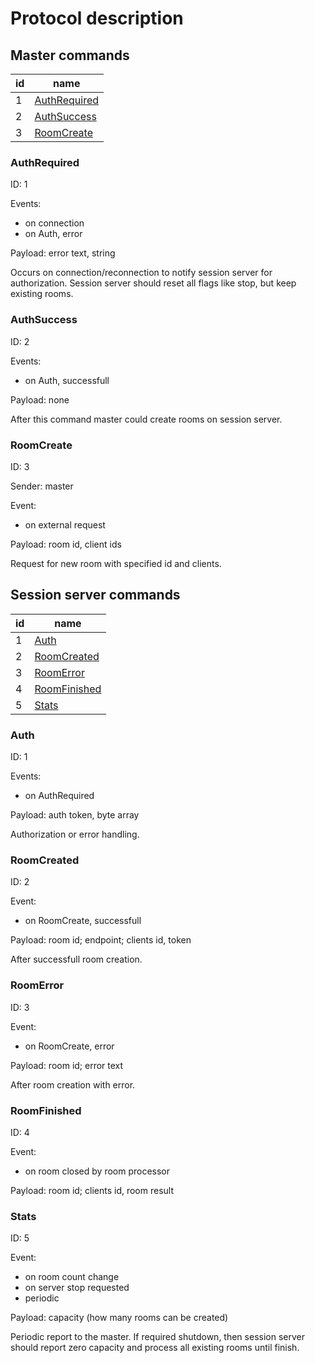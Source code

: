 # Protocol description

## Master commands

| id  | name                          |
| --- | ----------------------------- |
| 1   | [AuthRequired](#authrequired) |
| 2   | [AuthSuccess](#authsuccess)   |
| 3   | [RoomCreate](#roomcreate)     |

### AuthRequired

ID: 1

Events:

- on connection
- on Auth, error

Payload: error text, string

Occurs on connection/reconnection to notify session server for authorization. Session server should reset all flags like stop, but keep existing rooms.

### AuthSuccess

ID: 2

Events:

- on Auth, successfull

Payload: none

After this command master could create rooms on session server.

### RoomCreate

ID: 3

Sender: master

Event:

- on external request

Payload: room id, client ids

Request for new room with specified id and clients.

## Session server commands

| id  | name                          |
| --- | ----------------------------- |
| 1   | [Auth](#auth)                 |
| 2   | [RoomCreated](#roomcreated)   |
| 3   | [RoomError](#roomerror)       |
| 4   | [RoomFinished](#roomfinished) |
| 5   | [Stats](#stats)               |

### Auth

ID: 1

Events:

- on AuthRequired

Payload: auth token, byte array

Authorization or error handling.

### RoomCreated

ID: 2

Event:

- on RoomCreate, successfull

Payload: room id; endpoint; clients id, token

After successfull room creation.

### RoomError

ID: 3

Event:

- on RoomCreate, error

Payload: room id; error text

After room creation with error.

### RoomFinished

ID: 4

Event:

- on room closed by room processor

Payload: room id; clients id, room result

### Stats

ID: 5

Event:

- on room count change
- on server stop requested
- periodic

Payload: capacity (how many rooms can be created)

Periodic report to the master. If required shutdown, then session server should report zero capacity and process all existing rooms until finish.
